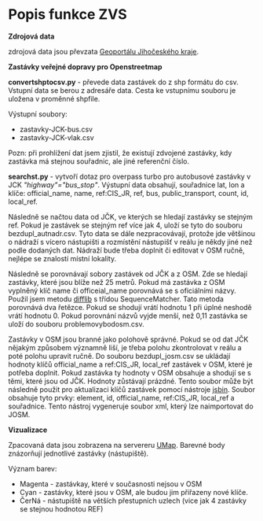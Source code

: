 # Popis funkce ZVS
**Zdrojová data**

zdrojová data jsou převzata [Geoportálu Jihočeského kraje](https://geoportal.kraj-jihocesky.gov.cz/portal/mapy/doprava-a-silnicni-hospodarstvi/zastavky-verejne-dopravy). 

**Zastávky veřejné dopravy pro Openstreetmap**

**convertshptocsv.py** - převede data zastávek do z shp formátu do csv.
Vstupní data se berou z adresáře data. Cesta ke vstupnímu souboru je uložena v proměnné shpfile.

Výstupní soubory: 
-  zastavky-JCK-bus.csv
-  zastavky-JCK-vlak.csv
                 
Pozn: při prohlížení dat jsem zjistil, že existují zdvojené zastávky, kdy zastávka má stejnou souřadnic, ale jiné referenční číslo.

**searchst.py** - vytvoří dotaz pro overpass turbo pro autobusové zastávky v JCK *"highway"="bus_stop"*.
Výstupní data obsahují, souřadnice lat, lon a klíče: official_name, name, ref:CIS_JR, ref, bus, public_transport, count, id, local_ref.

Následně se načtou data od JČK, ve kterých se hledají zastávky se stejným ref. Pokud je zastávek se stejným ref více jak 4, uloží se tyto 
do souboru bezdupl_autnadr.csv. Tyto data se dále nezpracovávají, protože jde většinou o nádraží s vícero nástupišti a rozmístění 
nástupišť v reálu je někdy jiné než podle dodaných dat. Nádraží bude třeba doplnit či editovat v OSM ručně, nejlépe se znalostí 
místní lokality.

Následně se porovnávají sobory zastávek od JČK a z OSM. Zde se hledají zastávky, které jsou blíže než 25 metrů.
Pokud má zastávka z OSM vyplněný klíč name či officeial_name porovnává se s oficiálními názvy. Použil jsem metodu [difflib](https://docs.python.org/3/library/difflib.html) s třídou SequenceMatcher. Tato metoda porovnává dva řetězce. Pokud se shodují vrátí hodnotu 1 při úplné neshodě vrátí hodnotu 0. Pokud porovnání názvů vyjde menší, než 0,11 zastávka se uloží do souboru problemovybodosm.csv.

Zastávky v OSM jsou branné jako polohově správné. Pokud se od dat JČK nějakým způsobem významně liší, je třeba polohu zkontrolovat v reálu a poté polohu upravit ručně.
Do souboru bezdupl_josm.csv se ukládají hodnoty klíčů official_name a ref:CIS_JR, local_ref zastávek v OSM, které je potřeba doplnit. Pokud zastávka ty hodnoty v OSM obsahuje a shodují se s těmi, které jsou od JČK. Hodnoty zůstávají prázdné. Tento soubor může být následně použit pro aktualizaci klíčů zastávek pomocí nástroje [jsbin](https://community.openstreetmap.org/t/editing-osm-tags-poi-data-in-a-spreadsheet/96843).
Soubor obsahuje tyto prvky: element, id, official_name, ref:CIS_JR, local_ref a souřadnice.
Tento nástroj vygeneruje soubor xml, který lze naimportovat do JOSM.

**Vizualizace**

Zpacovaná data jsou zobrazena na servereru [UMap](https://umap.openstreetmap.fr/cs-cz/map/zastavky-jck_908833#10/48.9405/14.3131).
Barevné body znázorňují jednotlivé zastávky (nástupiště).

Význam barev:
+ Magenta - zastávkay, které v současnosti nejsou v OSM
+ Cyan - zastávky, které jsou v OSM, ale budou jim přiřazeny nové klíče.
+ ČerNá - nástupiště na větších přestupních uzlech (vice jak 4 zastávky se stejnou hodnotou REF)
